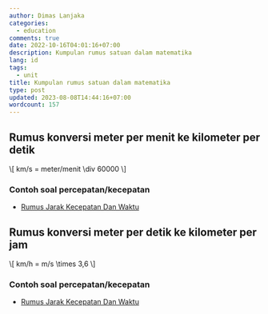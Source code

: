 ```yaml
---
author: Dimas Lanjaka
categories:
  - education
comments: true
date: 2022-10-16T04:01:16+07:00
description: Kumpulan rumus satuan dalam matematika
lang: id
tags:
  - unit
title: Kumpulan rumus satuan dalam matematika
type: post
updated: 2023-08-08T14:44:16+07:00
wordcount: 157
---
```


## Rumus konversi meter per menit ke kilometer per detik

<p>\[ km/s = meter/menit \div 60000 \]</p>

### Contoh soal percepatan/kecepatan
- [Rumus Jarak Kecepatan Dan Waktu](/kunci-jawaban/rumus-jarak-kecepatan-waktu.html)

## Rumus konversi meter per detik ke kilometer per jam

<p>\[ km/h = m/s \times 3,6 \]</p>

### Contoh soal percepatan/kecepatan
- [Rumus Jarak Kecepatan Dan Waktu](/kunci-jawaban/rumus-jarak-kecepatan-waktu.html)

<script src="https://raw.githack.com/dimaslanjaka/Web-Manajemen/master/mathjax/loader.js"></script>
